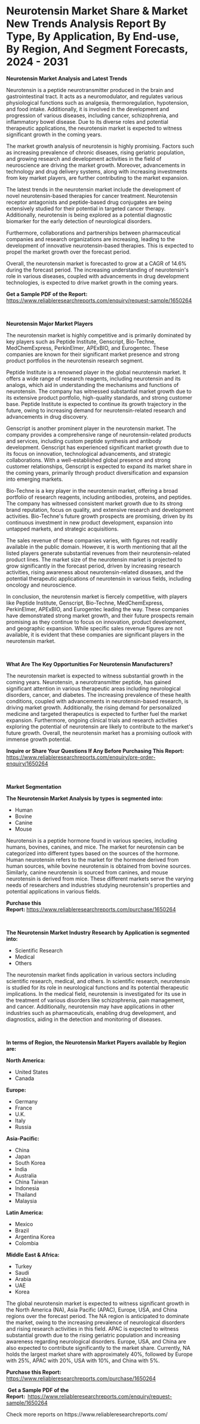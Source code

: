 <p><h1>Neurotensin Market Share & Market New Trends Analysis Report By Type, By Application, By End-use, By Region, And Segment Forecasts, 2024 - 2031</h1></p><p><strong>Neurotensin Market Analysis and Latest Trends</strong></p>
<p><p>Neurotensin is a peptide neurotransmitter produced in the brain and gastrointestinal tract. It acts as a neuromodulator, and regulates various physiological functions such as analgesia, thermoregulation, hypotension, and food intake. Additionally, it is involved in the development and progression of various diseases, including cancer, schizophrenia, and inflammatory bowel disease. Due to its diverse roles and potential therapeutic applications, the neurotensin market is expected to witness significant growth in the coming years.</p><p>The market growth analysis of neurotensin is highly promising. Factors such as increasing prevalence of chronic diseases, rising geriatric population, and growing research and development activities in the field of neuroscience are driving the market growth. Moreover, advancements in technology and drug delivery systems, along with increasing investments from key market players, are further contributing to the market expansion.</p><p>The latest trends in the neurotensin market include the development of novel neurotensin-based therapies for cancer treatment. Neurotensin receptor antagonists and peptide-based drug conjugates are being extensively studied for their potential in targeted cancer therapy. Additionally, neurotensin is being explored as a potential diagnostic biomarker for the early detection of neurological disorders.</p><p>Furthermore, collaborations and partnerships between pharmaceutical companies and research organizations are increasing, leading to the development of innovative neurotensin-based therapies. This is expected to propel the market growth over the forecast period.</p><p>Overall, the neurotensin market is forecasted to grow at a CAGR of 14.6% during the forecast period. The increasing understanding of neurotensin's role in various diseases, coupled with advancements in drug development technologies, is expected to drive market growth in the coming years.</p></p>
<p><strong>Get a Sample PDF of the Report:&nbsp;</strong> <a href="https://www.reliableresearchreports.com/enquiry/request-sample/1650264">https://www.reliableresearchreports.com/enquiry/request-sample/1650264</a></p>
<p>&nbsp;</p>
<p><strong>Neurotensin Major Market Players</strong></p>
<p><p>The neurotensin market is highly competitive and is primarily dominated by key players such as Peptide Institute, Genscript, Bio-Techne, MedChemExpress, PerkinElmer, APExBIO, and Eurogentec. These companies are known for their significant market presence and strong product portfolios in the neurotensin research segment.</p><p>Peptide Institute is a renowned player in the global neurotensin market. It offers a wide range of research reagents, including neurotensin and its analogs, which aid in understanding the mechanisms and functions of neurotensin. The company has witnessed substantial market growth due to its extensive product portfolio, high-quality standards, and strong customer base. Peptide Institute is expected to continue its growth trajectory in the future, owing to increasing demand for neurotensin-related research and advancements in drug discovery.</p><p>Genscript is another prominent player in the neurotensin market. The company provides a comprehensive range of neurotensin-related products and services, including custom peptide synthesis and antibody development. Genscript has experienced significant market growth due to its focus on innovation, technological advancements, and strategic collaborations. With a well-established global presence and strong customer relationships, Genscript is expected to expand its market share in the coming years, primarily through product diversification and expansion into emerging markets.</p><p>Bio-Techne is a key player in the neurotensin market, offering a broad portfolio of research reagents, including antibodies, proteins, and peptides. The company has witnessed consistent market growth due to its strong brand reputation, focus on quality, and extensive research and development activities. Bio-Techne's future growth prospects are promising, driven by its continuous investment in new product development, expansion into untapped markets, and strategic acquisitions.</p><p>The sales revenue of these companies varies, with figures not readily available in the public domain. However, it is worth mentioning that all the listed players generate substantial revenues from their neurotensin-related product lines. The market size of the neurotensin market is projected to grow significantly in the forecast period, driven by increasing research activities, rising awareness about neurotensin-related diseases, and the potential therapeutic applications of neurotensin in various fields, including oncology and neuroscience.</p><p>In conclusion, the neurotensin market is fiercely competitive, with players like Peptide Institute, Genscript, Bio-Techne, MedChemExpress, PerkinElmer, APExBIO, and Eurogentec leading the way. These companies have demonstrated strong market growth, and their future prospects remain promising as they continue to focus on innovation, product development, and geographic expansion. While specific sales revenue figures are not available, it is evident that these companies are significant players in the neurotensin market.</p></p>
<p>&nbsp;</p>
<p><strong>What Are The Key Opportunities For Neurotensin Manufacturers?</strong></p>
<p><p>The neurotensin market is expected to witness substantial growth in the coming years. Neurotensin, a neurotransmitter peptide, has gained significant attention in various therapeutic areas including neurological disorders, cancer, and diabetes. The increasing prevalence of these health conditions, coupled with advancements in neurotensin-based research, is driving market growth. Additionally, the rising demand for personalized medicine and targeted therapeutics is expected to further fuel the market expansion. Furthermore, ongoing clinical trials and research activities exploring the potential of neurotensin are likely to contribute to the market's future growth. Overall, the neurotensin market has a promising outlook with immense growth potential.</p></p>
<p><strong>Inquire or Share Your Questions If Any Before Purchasing This Report:</strong> <a href="https://www.reliableresearchreports.com/enquiry/pre-order-enquiry/1650264">https://www.reliableresearchreports.com/enquiry/pre-order-enquiry/1650264</a></p>
<p>&nbsp;</p>
<p><strong>Market Segmentation</strong></p>
<p><strong>The Neurotensin Market Analysis by types is segmented into:</strong></p>
<p><ul><li>Human</li><li>Bovine</li><li>Canine</li><li>Mouse</li></ul></p>
<p><p>Neurotensin is a peptide hormone found in various species, including humans, bovines, canines, and mice. The market for neurotensin can be categorized into different types based on the sources of the hormone. Human neurotensin refers to the market for the hormone derived from human sources, while bovine neurotensin is obtained from bovine sources. Similarly, canine neurotensin is sourced from canines, and mouse neurotensin is derived from mice. These different markets serve the varying needs of researchers and industries studying neurotensin's properties and potential applications in various fields.</p></p>
<p><strong>Purchase this Report:&nbsp;</strong><a href="https://www.reliableresearchreports.com/purchase/1650264">https://www.reliableresearchreports.com/purchase/1650264</a></p>
<p>&nbsp;</p>
<p><strong>The Neurotensin Market Industry Research by Application is segmented into:</strong></p>
<p><ul><li>Scientific Research</li><li>Medical</li><li>Others</li></ul></p>
<p><p>The neurotensin market finds application in various sectors including scientific research, medical, and others. In scientific research, neurotensin is studied for its role in neurological functions and its potential therapeutic implications. In the medical field, neurotensin is investigated for its use in the treatment of various disorders like schizophrenia, pain management, and cancer. Additionally, neurotensin may have applications in other industries such as pharmaceuticals, enabling drug development, and diagnostics, aiding in the detection and monitoring of diseases.</p></p>
<p>&nbsp;</p>
<p><strong>In terms of Region, the Neurotensin Market Players available by Region are:</strong></p>
<p>
    <p> <strong> North America: </strong>
        <ul>
            <li>United States</li>
            <li>Canada</li>
        </ul>
        </p> 
    <p> <strong> Europe: </strong>
        <ul>
            <li>Germany</li>
            <li>France</li>
            <li>U.K.</li>
            <li>Italy</li>
            <li>Russia</li>
        </ul>
        </p> 
    <p> <strong> Asia-Pacific: </strong>
        <ul>
            <li>China</li>
            <li>Japan</li>
            <li>South Korea</li>
            <li>India</li>
            <li>Australia</li>
            <li>China Taiwan</li>
            <li>Indonesia</li>
            <li>Thailand</li>
            <li>Malaysia</li>
        </ul>
        </p> 
    <p> <strong> Latin America: </strong>
        <ul>
            <li>Mexico</li>
            <li>Brazil</li>
            <li>Argentina Korea</li>
            <li>Colombia</li>
        </ul>
        </p> 
    <p> <strong> Middle East & Africa: </strong>
        <ul>
            <li>Turkey</li>
            <li>Saudi</li>
            <li>Arabia</li>
            <li>UAE</li>
            <li>Korea</li>
        </ul>
    </p>
    </p>
<p><p>The global neurotensin market is expected to witness significant growth in the North America (NA), Asia Pacific (APAC), Europe, USA, and China regions over the forecast period. The NA region is anticipated to dominate the market, owing to the increasing prevalence of neurological disorders and rising research activities in this field. APAC is expected to witness substantial growth due to the rising geriatric population and increasing awareness regarding neurological disorders. Europe, USA, and China are also expected to contribute significantly to the market share. Currently, NA holds the largest market share with approximately 40%, followed by Europe with 25%, APAC with 20%, USA with 10%, and China with 5%.</p></p>
<p><strong>Purchase this Report: </strong><a href="https://www.reliableresearchreports.com/purchase/1650264">https://www.reliableresearchreports.com/purchase/1650264</a></p>
<p>&nbsp;<strong>Get a Sample PDF of the Report:&nbsp;&nbsp;</strong><a href="https://www.reliableresearchreports.com/enquiry/request-sample/1650264">https://www.reliableresearchreports.com/enquiry/request-sample/1650264</a></p>
<p><strong></strong></p>
<p>Check more reports on https://www.reliableresearchreports.com/</p>
